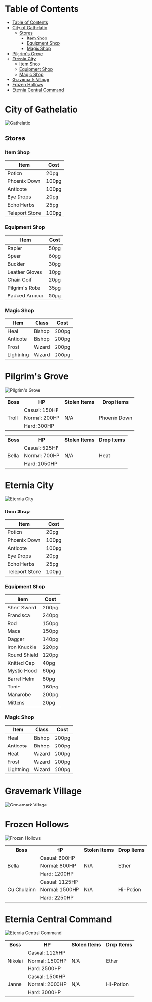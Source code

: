 # Table of Contents
<!-- toc orderedList:0 depthFrom:1 depthTo:6 -->

* [Table of Contents](#table-of-contents)
* [City of Gathelatio](#city-of-gathelatio)
  * [Stores](#stores)
    * [Item Shop](#item-shop)
    * [Equipment Shop](#equipment-shop)
    * [Magic Shop](#magic-shop)
* [Pilgrim's Grove](#pilgrims-grove)
* [Eternia City](#eternia-city)
    * [Item Shop](#item-shop-1)
    * [Equipment Shop](#equipment-shop-1)
    * [Magic Shop](#magic-shop-1)
* [Gravemark Village](#gravemark-village)
* [Frozen Hollows](#frozen-hollows)
* [Eternia Central Command](#eternia-central-command)

<!-- tocstop -->

# City of Gathelatio

![Gathelatio](images/Gathelatio.png)

## Stores

### Item Shop

Item | Cost
--- | ---
Potion | 20pg
Phoenix Down | 100pg
Antidote | 100pg
Eye Drops | 20pg
Echo Herbs | 25pg
Teleport Stone | 100pg

### Equipment Shop

Item | Cost
--- | ---
Rapier | 50pg
Spear | 80pg
Buckler | 30pg
Leather Gloves | 10pg
Chain Coif | 20pg
Pilgrim's Robe | 35pg
Padded Armour | 50pg

### Magic Shop

Item | Class | Cost
--- | --- | ---
Heal | Bishop | 200pg
Antidote | Bishop | 200pg
Frost | Wizard | 200pg
Lightning | Wizard | 200pg

# Pilgrim's Grove

![Pilgrim's Grove](images/PilgrimsGrove.png)

<table>
  <tr>
    <th>Boss</th>
    <th>HP</th>
    <th>Stolen Items</th>
    <th>Drop Items</th>
  </tr>
  <tr>
    <td rowspan="3">Troll</td>
    <td>Casual: 150HP</td>
    <td rowspan="3">N/A</td>
    <td rowspan="3">Phoenix Down</td>
  </tr>
  <tr>
    <td>Normal: 200HP</td>
  </tr>
  <tr>
    <td>Hard: 300HP</td>
  </tr>
</table>

<table>
  <tr>
    <th>Boss</th>
    <th>HP</th>
    <th>Stolen Items</th>
    <th>Drop Items</th>
  </tr>
  <tr>
    <td rowspan="3">Bella</td>
    <td>Casual: 525HP</td>
    <td rowspan="3">N/A</td>
    <td rowspan="3">Heat</td>
  </tr>
  <tr>
    <td>Normal: 700HP</td>
  </tr>
  <tr>
    <td>Hard: 1050HP</td>
  </tr>
</table>

# Eternia City

![Eternia City](images/EterniaCity.png)

### Item Shop

Item | Cost
--- | ---
Potion | 20pg
Phoenix Down | 100pg
Antidote | 100pg
Eye Drops | 20pg
Echo Herbs | 25pg
Teleport Stone | 100pg

### Equipment Shop

Item | Cost
--- | ---
Short Sword | 200pg
Francisca | 240pg
Rod | 150pg
Mace | 150pg
Dagger | 140pg
Iron Knuckle | 220pg
Round Shield | 120pg
Knitted Cap | 40pg
Mystic Hood | 60pg
Barrel Helm | 80pg
Tunic | 160pg
Manarobe | 200pg
Mittens | 20pg

### Magic Shop

Item | Class | Cost
--- | --- | ---
Heal | Bishop | 200pg
Antidote | Bishop | 200pg
Heat | Wizard | 200pg
Frost | Wizard | 200pg
Lightning | Wizard | 200pg

# Gravemark Village

![Gravemark Village](images/GravemarkVillage.png)

# Frozen Hollows

![Frozen Hollows](images/FrozenHollows.png)

<table>
  <tr>
    <th>Boss</th>
    <th>HP</th>
    <th>Stolen Items</th>
    <th>Drop Items</th>
  </tr>
  <tr>
    <td rowspan="3">Bella</td>
    <td>Casual: 600HP</td>
    <td rowspan="3">N/A</td>
    <td rowspan="3">Ether</td>
  </tr>
  <tr>
    <td>Normal: 800HP</td>
  </tr>
  <tr>
    <td>Hard: 1200HP</td>
  </tr>
  <tr>
    <td rowspan="3">Cu Chulainn</td>
    <td>Casual: 1125HP</td>
    <td rowspan="3">N/A</td>
    <td rowspan="3">Hi-Potion</td>
  </tr>
  <tr>
    <td>Normal: 1500HP</td>
  </tr>
  <tr>
    <td>Hard: 2250HP</td>
  </tr>
</table>

# Eternia Central Command

![Eternia Central Command](images/EterniaCentralCommand.png)

<table>
  <tr>
    <th>Boss</th>
    <th>HP</th>
    <th>Stolen Items</th>
    <th>Drop Items</th>
  </tr>
  <tr>
    <td rowspan="3">Nikolai</td>
    <td>Casual: 1125HP</td>
    <td rowspan="3">N/A</td>
    <td rowspan="3">Ether</td>
  </tr>
  <tr>
    <td>Normal: 1500HP</td>
  </tr>
  <tr>
    <td>Hard: 2500HP</td>
  </tr>
  <tr>
    <td rowspan="3">Janne</td>
    <td>Casual: 1500HP</td>
    <td rowspan="3">N/A</td>
    <td rowspan="3">Hi-Potion</td>
  </tr>
  <tr>
    <td>Normal: 2000HP</td>
  </tr>
  <tr>
    <td>Hard: 3000HP</td>
  </tr>
</table>
